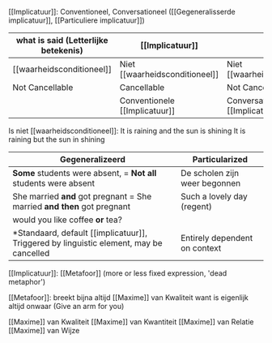 
[[Implicatuur]]: Conventioneel, Conversationeel ([[Gegeneralisserde implicatuur]], [[Particuliere implicatuur]])

| what is said (Letterlijke betekenis)             | [[Implicatuur]]                |                             |
| ------------------------- | ------------------------------ | --------------------------- |
| [[waarheidsconditioneel]] | Niet [[waarheidsconditioneel]] | Niet [[waarheidsconditioneel]]  |
| Not Cancellable           | Cancellable                    | Not Cancellable             |
|                           | Conventionele [[Implicatuur]]      | Conversationele [[Implicatuur]] |
   

Is niet [[waarheidsconditioneel]]:
It is raining and the sun is shining
It is raining but the sun in shining

| Gegeneralizeerd                                                                    | Particularized                |
| ---------------------------------------------------------------------------------- | ----------------------------- |
| **Some** students were absent, = **Not all** students were absent                  | De scholen zijn weer begonnen |
| She married **and** got pregnant = She married **and then** got pregnant           | Such a lovely day (regent)    |
| would you like coffee **or** tea?                                                  |                               |
| *Standaard, default [[implicatuur]], Triggered by linguistic element, may be cancelled | Entirely dependent on context |

[[Implicatuur]]: [[Metafoor]] (more or less fixed expression, 'dead metaphor')

[[Metafoor]]: breekt bijna altijd [[Maxime]] van Kwaliteit want is eigenlijk altijd onwaar (Give an arm for you)

[[Maxime]] van Kwaliteit
[[Maxime]] van Kwantiteit
[[Maxime]] van Relatie
[[Maxime]] van Wijze